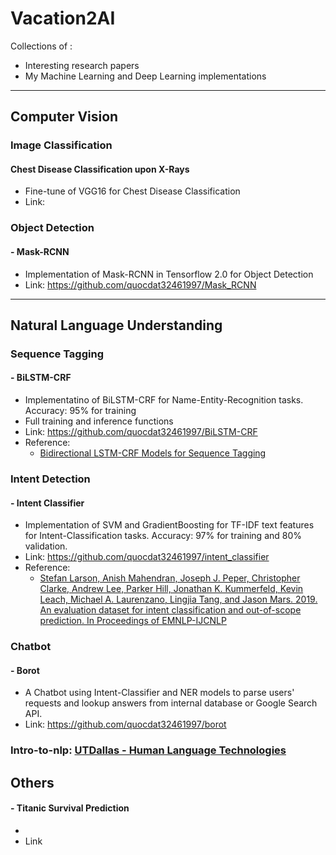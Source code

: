 # Vacation2AI
Collections of :
* Interesting research papers
* My Machine Learning and Deep Learning implementations

---

## Computer Vision
### Image Classification
#### Chest Disease Classification upon X-Rays
- Fine-tune of VGG16 for Chest Disease Classification
- Link: 

### Object Detection
#### - Mask-RCNN
- Implementation of Mask-RCNN in Tensorflow 2.0 for Object Detection
- Link: https://github.com/quocdat32461997/Mask_RCNN
---

## Natural Language Understanding

### Sequence Tagging
#### - BiLSTM-CRF
- Implementatino of BiLSTM-CRF for Name-Entity-Recognition tasks. Accuracy: 95% for training
- Full training and inference functions
- Link: https://github.com/quocdat32461997/BiLSTM-CRF
- Reference:
	* [Bidirectional LSTM-CRF Models for Sequence Tagging](https://arxiv.org/pdf/1508.01991v1.pdf)

### Intent Detection
	
#### - Intent Classifier
- Implementation of SVM and GradientBoosting for TF-IDF text features for Intent-Classification tasks. Accuracy: 97% for training and 80% validation.
- Link: https://github.com/quocdat32461997/intent_classifier
- Reference:
	* [Stefan Larson, Anish Mahendran, Joseph J. Peper, Christopher Clarke, Andrew Lee, Parker Hill, Jonathan K. Kummerfeld, Kevin Leach, Michael A. Laurenzano, Lingjia Tang, and Jason Mars. 2019. An evaluation dataset for intent classification and out-of-scope prediction. In Proceedings of EMNLP-IJCNLP](https://archive.ics.uci.edu/ml/datasets/CLINC150)
	
### Chatbot
#### - Borot
- A Chatbot using Intent-Classifier and NER models to parse users' requests and lookup answers from internal database or Google Search API.
- Link: https://github.com/quocdat32461997/borot

### Intro-to-nlp: [UTDallas - Human Language Technologies](https://github.com/quocdat32461997/intro-to-nlp)

## Others
#### - Titanic Survival Prediction
- 
- Link
